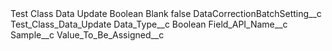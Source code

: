 <?xml version="1.0" encoding="UTF-8"?>
<CustomMetadata xmlns="http://soap.sforce.com/2006/04/metadata" xmlns:xsi="http://www.w3.org/2001/XMLSchema-instance" xmlns:xsd="http://www.w3.org/2001/XMLSchema">
    <label>Test Class Data Update Boolean Blank</label>
    <protected>false</protected>
    <values>
        <field>DataCorrectionBatchSetting__c</field>
        <value xsi:type="xsd:string">Test_Class_Data_Update</value>
    </values>
    <values>
        <field>Data_Type__c</field>
        <value xsi:type="xsd:string">Boolean</value>
    </values>
    <values>
        <field>Field_API_Name__c</field>
        <value xsi:type="xsd:string">Sample__c</value>
    </values>
    <values>
        <field>Value_To_Be_Assigned__c</field>
        <value xsi:nil="true"/>
    </values>
</CustomMetadata>
